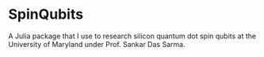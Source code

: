 # SpinQubits
A Julia package that I use to research silicon quantum dot spin qubits at the University of Maryland under Prof. Sankar Das Sarma.
